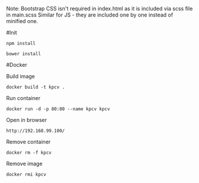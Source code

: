 Note: Bootstrap CSS isn't required in index.html as it is included via scss file in main.scss
Similar for JS - they are included one by one instead of minified one.

#Init

    npm install

    bower install
    
#Docker

Build image

    docker build -t kpcv .

Run container

    docker run -d -p 80:80 --name kpcv kpcv

Open in browser

    http://192.168.99.100/

Remove container

    docker rm -f kpcv
    
Remove image

    docker rmi kpcv
